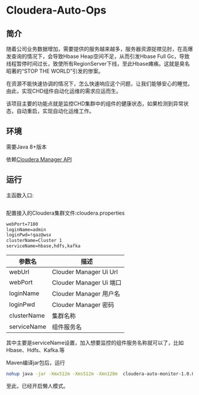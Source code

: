 # Cloudera-Auto-Ops 

## 简介
随着公司业务数据增加，需要提供的服务越来越多，服务器资源捉襟见肘，在高爆发查询的情况下，会导致Hbase Heap空间不足，从而引发Hbase Full Gc，导致线程暂停时间过长，致使所有RegionServer下线，至此Hbase瘫痪。这就是臭名昭著的“STOP THE WORLD”引发的惨案。

在资源不能快速协调的情况下，怎么快速响应这个问题，让我们能够安心的睡觉。由此，实现CHD组件自动化运维的需求应运而生。

该项目主要的功能点就是监控CHD集群中的组件的健康状态，如果检测到异常状态，自动重启，实现自动化运维工作。

## 环境

需要Java 8+版本

依赖[Cloudera Manager API](https://www.cloudera.com/documentation/enterprise/latest.html)

## 运行

主函数入口:
```java com.mispower.autoops.automonitor.AutoOps
```

配置接入的Cloudera集群文件:cloudera.properties

```xml webUrl=10.10.11.11
webPort=7180
loginName=admin
loginPwd=!qaz@wsx
clusterName=Cluster 1
serviceName=hbase,hdfs,kafka
```

|参数名|描述|
|-|-|
|webUrl|Clouder Manager Ui Url|
|webPort|Clouder Manager Ui 端口|
|loginName|Clouder Manager 用户名|
|loginPwd|Clouder Manager 密码|
|clusterName|集群名称|
|serviceName|组件服务名|

其中主要是serviceName设置，加入想要监控的组件服务名称就可以了，比如Hbase、Hdfs、Kafka.等

Maven编译jar包后，运行
```bash
nohup java -jar -Xmx512m -Xms512m -Xmn128m  cloudera-auto-monitor-1.0.0.jar>nohup.out 2>&1 &
```

至此，已经开启懒人模式。


